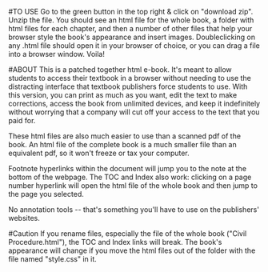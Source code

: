 #TO USE
Go to the green button in the top right & click on "download zip". Unzip the file. You should see an html file for the whole book, a folder with html files for each chapter, and then a number of other files that help your browser style the book's appearance and insert images.
Doubleclicking on any .html file should open it in your browser of choice, or you can drag a file into a browser window. Voila!

#ABOUT
This is a patched together html e-book. It's meant to allow students to access their textbook in a browser without needing to use the distracting interface that textbook publishers force students to use. With this version, you can print as much as you want, edit the text to make corrections, access the book from unlimited devices, and keep it indefinitely without worrying that a company will cut off your access to the text that you paid for.

These html files are also much easier to use than a scanned pdf of the book. An html file of the complete book is a much smaller file than an equivalent pdf, so it won't freeze or tax your computer.

Footnote hyperlinks within the document will jump you to the note at the bottom of the webpage. The TOC and Index also work: clicking on a page number hyperlink will open the html file of the whole book and then jump to the page you selected.  

No annotation tools -- that's something you'll have to use on the publishers' websites.

#Caution
If you rename files, especially the file of the whole book ("Civil Procedure.html"), the TOC and Index links will break.
The book's appearance will change if you move the html files out of the folder with the file named "style.css" in it.
